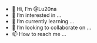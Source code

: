 - 👋 Hi, I’m @Lu20na
- 👀 I’m interested in ...
- 🌱 I’m currently learning ...
- 💞️ I’m looking to collaborate on ...
- 📫 How to reach me ...

<!---
Lu20na/Lu20na is a ✨ special ✨ repository because its `README.md` (this file) appears on your GitHub profile.
You can click the Preview link to take a look at your changes.
--->
